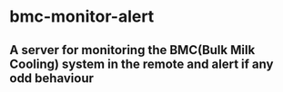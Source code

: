 # bmc-monitor-alert
## A server for monitoring the BMC(Bulk Milk Cooling) system in the remote and alert if any odd behaviour
